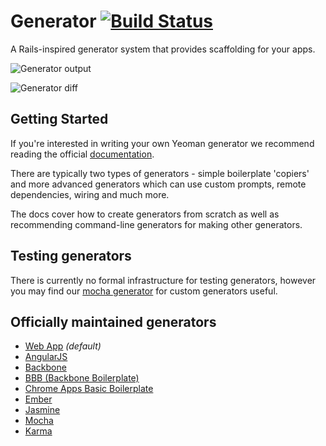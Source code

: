 # Generator [![Build Status](https://secure.travis-ci.org/yeoman/generator.png?branch=master)](http://travis-ci.org/yeoman/generator)

A Rails-inspired generator system that provides scaffolding for your apps.

![Generator output](https://img.skitch.com/20120923-jxbn2njgk5dp7ttk94i1tx9ek2.png)

![Generator diff](https://img.skitch.com/20120922-kpjs68bgkshtsru4cwnb64fn82.png)


## Getting Started

If you're interested in writing your own Yeoman generator we recommend reading the official [documentation](http://yeoman.io/generators.html). 

There are typically two types of generators - simple boilerplate 'copiers' and more advanced generators which can use custom prompts, remote dependencies, wiring and much more.

The docs cover how to create generators from scratch as well as recommending command-line generators for making other generators.

## Testing generators

There is currently no formal infrastructure for testing generators, however you may find our [mocha generator](https://github.com/yeoman/generator-mocha) for custom generators useful.

## Officially maintained generators

* [Web App](https://github.com/yeoman/generator-webapp#readme) *(default)*
* [AngularJS](https://github.com/yeoman/generator-angular#readme)
* [Backbone](https://github.com/yeoman/generator-backbone#readme)
* [BBB (Backbone Boilerplate)](https://github.com/yeoman/generator-bbb#readme)
* [Chrome Apps Basic Boilerplate](https://github.com/yeoman/generator-chromeapp#readme)
* [Ember](https://github.com/yeoman/generator-ember#readme)
* [Jasmine](https://github.com/yeoman/generator-jasmine#readme)
* [Mocha](https://github.com/yeoman/generator-mocha#readme)
* [Karma](https://github.com/yeoman/generator-karma#readme)
